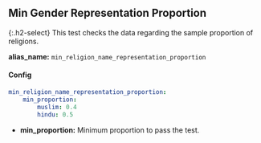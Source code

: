 
## Min Gender Representation Proportion

<div class="main-docs" markdown="1"><div class="h3-box" markdown="1">

{:.h2-select}
This test checks the data regarding the sample proportion of religions.

**alias_name:** `min_religion_name_representation_proportion`


#### Config
```yaml
min_religion_name_representation_proportion:
    min_proportion: 
        muslim: 0.4
        hindu: 0.5
```

- **min_proportion:** Minimum proportion to pass the test.

<!-- #### Examples -->
